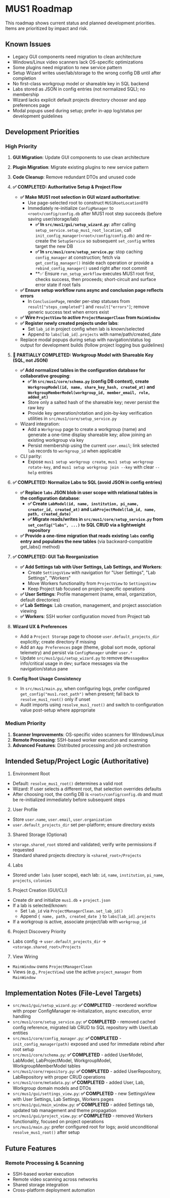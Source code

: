 # MUS1 Roadmap

This roadmap shows current status and planned development priorities. Items are prioritized by impact and risk.


## Known Issues
- Legacy GUI components need migration to clean architecture
- Windows/Linux video scanners lack OS-specific optimizations
- Some plugins need migration to new service pattern
- Setup Wizard writes user/lab/storage to the wrong config DB until after completion
- No first-class workgroup model or shareable key in SQL backend
- Labs stored as JSON in config entries (not normalized SQL); no membership
- Wizard lacks explicit default projects directory chooser and app preferences page
- Modal popups used during setup; prefer in-app log/status per development guidelines

## Development Priorities

### High Priority
1. **GUI Migration**: Update GUI components to use clean architecture
2. **Plugin Migration**: Migrate existing plugins to new service pattern
3. **Code Cleanup**: Remove redundant DTOs and unused code

4. **✅ COMPLETED: Authoritative Setup & Project Flow**
   - **✅ Make MUS1 root selection in GUI wizard authoritative**:
     - Use page-selected root to construct `MUS1RootLocationDTO`
     - Immediately re-initialize `ConfigManager` to `<root>/config/config.db` after MUS1 root step succeeds (before saving user/storage/lab)
       - **✅ In `src/mus1/gui/setup_wizard.py`**: after calling `setup_service.setup_mus1_root_location`, call `init_config_manager(<root>/config/config.db)` and re-create the `SetupService` so subsequent `set_config` writes target the new DB
       - **✅ In `src/mus1/core/setup_service.py`**: stop caching `config_manager` at construction; fetch via `get_config_manager()` inside each operation or provide a `rebind_config_manager()` used right after root commit
       - **✅ Ensure `run_setup_workflow` executes MUS1 root first, checks success, then proceeds; short-circuit and surface error state if root fails
   - **✅ Ensure setup workflow runs async and conclusion page reflects errors**
     - In `ConclusionPage`, render per-step statuses from `result["steps_completed"]` and `result["errors"]`; remove generic success text when errors exist
   - **✅ Wire `ProjectView` to active `ProjectManagerClean` from `MainWindow`**
   - **✅ Register newly created projects under labs**:
     - Set `lab_id` in project config when lab is known/selected
     - Append to `labs[lab_id].projects` with name/path/created_date
   - Replace modal popups during setup with navigation/status log output for development builds (follow project logging bus guidelines)

5. **🔄 PARTIALLY COMPLETED: Workgroup Model with Shareable Key (SQL, not JSON)**
   - **✅ Add normalized tables in the configuration database for collaborative grouping**:
     - **✅ In `src/mus1/core/schema.py` (config DB context), create `WorkgroupModel(id, name, share_key_hash, created_at)` and `WorkgroupMemberModel(workgroup_id, member_email, role, added_at)`**
     - Store only a salted hash of the shareable key; never persist the raw key
     - Provide key generation/rotation and join-by-key verification utilities in `src/mus1/core/setup_service.py`
   - Wizard integration:
     - Add a `Workgroup` page to create a workgroup (name) and generate a one-time display shareable key; allow joining an existing workgroup via key
     - Persist membership using the current `user.email`; link selected `lab` records to `workgroup_id` when applicable
   - CLI parity:
     - Expose `mus1 setup workgroup create`, `mus1 setup workgroup rotate-key`, and `mus1 setup workgroup join --key` with clear `--help` entries

6. **✅ COMPLETED: Normalize Labs to SQL (avoid JSON in config entries)**
   - **✅ Replace `labs` JSON blob in user scope with relational tables in the configuration database**:
     - **✅ Create `LabModel(id, name, institution, pi_name, creator_id, created_at)` and `LabProjectModel(lab_id, name, path, created_date)`**
     - **✅ Migrate reads/writes in `src/mus1/core/setup_service.py` from `set_config("labs", ...)` to SQL CRUD via a lightweight repository**
   - **✅ Provide a one-time migration that reads existing `labs` config entry and populates the new tables** (via backward-compatible get_labs() method)

7. **✅ COMPLETED: GUI Tab Reorganization**
   - **✅ Add Settings tab with User Settings, Lab Settings, and Workers**:
     - Create `SettingsView` with navigation for "User Settings", "Lab Settings", "Workers"
     - Move Workers functionality from `ProjectView` to `SettingsView`
     - Keep Project tab focused on project-specific operations
   - **✅ User Settings**: Profile management (name, email, organization, default directories)
   - **✅ Lab Settings**: Lab creation, management, and project association viewing
   - **✅ Workers**: SSH worker configuration moved from Project tab

8. **Wizard UX & Preferences**
   - Add a `Project Storage` page to choose `user.default_projects_dir` explicitly; create directory if missing
   - Add an `App Preferences` page (theme, global sort mode, optional telemetry) and persist via `ConfigManager` under `user.*`
   - Update `src/mus1/gui/setup_wizard.py` to remove `QMessageBox` info/critical usage in dev; surface messages via the navigation/status pane

9. **Config Root Usage Consistency**
   - In `src/mus1/main.py`, when configuring logs, prefer configured `get_config("mus1.root_path")` when present; fall back to `resolve_mus1_root()` only if unset
   - Audit imports using `resolve_mus1_root()` and switch to configuration value post-setup where appropriate

### Medium Priority
1. **Scanner Improvements**: OS-specific video scanners for Windows/Linux
2. **Remote Processing**: SSH-based worker execution and scanning
3. **Advanced Features**: Distributed processing and job orchestration

## Intended Setup/Project Logic (Authoritative)

1) Environment Root
- Default: `resolve_mus1_root()` determines a valid root
- Wizard: If user selects a different root, that selection overrides defaults
- After choosing root, the config DB is `<root>/config/config.db` and must be re-initialized immediately before subsequent steps

2) User Profile
- Store `user.name`, `user.email`, `user.organization`
- `user.default_projects_dir` set per-platform; ensure directory exists

3) Shared Storage (Optional)
- `storage.shared_root` stored and validated; verify write permissions if requested
- Standard shared projects directory is `<shared_root>/Projects`

4) Labs
- Stored under `labs` (user scope), each lab: `id`, `name`, `institution`, `pi_name`, `projects`, `colonies`

5) Project Creation (GUI/CLI)
- Create dir and initialize `mus1.db` + `project.json`
- If a lab is selected/known:
  - Set `lab_id` via `ProjectManagerClean.set_lab_id()`
  - Append `{ name, path, created_date }` to `labs[lab_id].projects`
 - If a workgroup is active, associate project/lab with `workgroup_id`

6) Project Discovery Priority
- Labs config → `user.default_projects_dir` → `<storage.shared_root>/Projects`

7) View Wiring
- `MainWindow` owns `ProjectManagerClean`
- Views (e.g., `ProjectView`) use the active `project_manager` from `MainWindow`

## Implementation Notes (File-Level Targets)
- `src/mus1/gui/setup_wizard.py`: **✅ COMPLETED** - reordered workflow with proper ConfigManager re-initialization, async execution, error handling
- `src/mus1/core/setup_service.py`: **✅ COMPLETED** - removed cached config reference, migrated lab CRUD to SQL repository with User/Lab entities
- `src/mus1/core/config_manager.py`: **✅ COMPLETED** - `init_config_manager(path)` exposed and used for immediate rebind after root setup
- `src/mus1/core/schema.py`: **✅ COMPLETED** - added UserModel, LabModel, LabProjectModel, WorkgroupModel, WorkgroupMemberModel tables
- `src/mus1/core/repository.py`: **✅ COMPLETED** - added UserRepository, LabRepository with proper CRUD operations
- `src/mus1/core/metadata.py`: **✅ COMPLETED** - added User, Lab, Workgroup domain models and DTOs
- `src/mus1/gui/settings_view.py`: **✅ COMPLETED** - new SettingsView with User Settings, Lab Settings, Workers pages
- `src/mus1/gui/main_window.py`: **✅ COMPLETED** - added Settings tab, updated tab management and theme propagation
- `src/mus1/gui/project_view.py`: **✅ COMPLETED** - removed Workers functionality, focused on project operations
- `src/mus1/main.py`: prefer configured root for logs; avoid unconditional `resolve_mus1_root()` after setup

## Future Features

### Remote Processing & Scanning
- SSH-based worker execution
- Remote video scanning across networks
- Shared storage integration
- Cross-platform deployment automation



